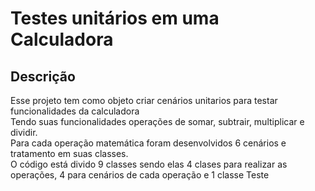 <h1 >Testes unitários em uma Calculadora </h1>

<h2> Descrição</h2>
  Esse projeto tem como objeto criar cenários unitarios para testar funcionalidades da calculadora
 <br>Tendo suas funcionalidades operações de somar, subtrair, multiplicar e dividir.
 <br>Para cada operação matemática foram desenvolvidos 6 cenários e tratamento em suas classes.
 <br>O código está divido 9 classes sendo elas 4 clases para realizar as operações, 4 para cenários de cada operação e 1 classe Teste 
 
